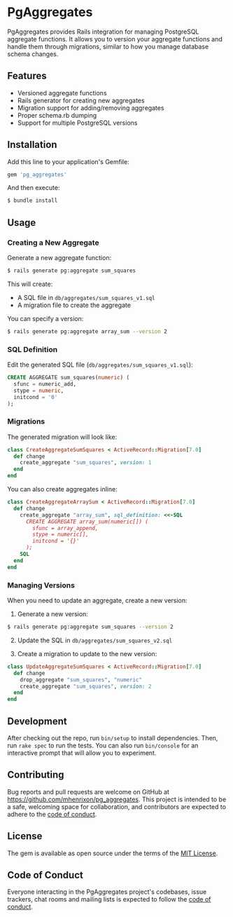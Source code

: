 # PgAggregates

PgAggregates provides Rails integration for managing PostgreSQL aggregate functions. It allows you to version your aggregate functions and handle them through migrations, similar to how you manage database schema changes.

## Features

- Versioned aggregate functions
- Rails generator for creating new aggregates
- Migration support for adding/removing aggregates
- Proper schema.rb dumping
- Support for multiple PostgreSQL versions

## Installation

Add this line to your application's Gemfile:

```ruby
gem 'pg_aggregates'
```

And then execute:

```bash
$ bundle install
```

## Usage

### Creating a New Aggregate

Generate a new aggregate function:

```bash
$ rails generate pg:aggregate sum_squares
```

This will create:
- A SQL file in `db/aggregates/sum_squares_v1.sql`
- A migration file to create the aggregate

You can specify a version:

```bash
$ rails generate pg:aggregate array_sum --version 2
```

### SQL Definition

Edit the generated SQL file (`db/aggregates/sum_squares_v1.sql`):

```sql
CREATE AGGREGATE sum_squares(numeric) (
  sfunc = numeric_add,
  stype = numeric,
  initcond = '0'
);
```

### Migrations

The generated migration will look like:

```ruby
class CreateAggregateSumSquares < ActiveRecord::Migration[7.0]
  def change
    create_aggregate "sum_squares", version: 1
  end
end
```

You can also create aggregates inline:

```ruby
class CreateAggregateArraySum < ActiveRecord::Migration[7.0]
  def change
    create_aggregate "array_sum", sql_definition: <<-SQL
      CREATE AGGREGATE array_sum(numeric[]) (
        sfunc = array_append,
        stype = numeric[],
        initcond = '{}'
      );
    SQL
  end
end
```

### Managing Versions

When you need to update an aggregate, create a new version:

1. Generate a new version:
```bash
$ rails generate pg:aggregate sum_squares --version 2
```

2. Update the SQL in `db/aggregates/sum_squares_v2.sql`

3. Create a migration to update to the new version:
```ruby
class UpdateAggregateSumSquares < ActiveRecord::Migration[7.0]
  def change
    drop_aggregate "sum_squares", "numeric"
    create_aggregate "sum_squares", version: 2
  end
end
```

## Development

After checking out the repo, run `bin/setup` to install dependencies. Then, run `rake spec` to run the tests. You can also run `bin/console` for an interactive prompt that will allow you to experiment.

## Contributing

Bug reports and pull requests are welcome on GitHub at https://github.com/mhenrixon/pg_aggregates. This project is intended to be a safe, welcoming space for collaboration, and contributors are expected to adhere to the [code of conduct](https://github.com/mhenrixon/pg_aggregates/blob/main/CODE_OF_CONDUCT.md).

## License

The gem is available as open source under the terms of the [MIT License](https://opensource.org/licenses/MIT).

## Code of Conduct

Everyone interacting in the PgAggregates project's codebases, issue trackers, chat rooms and mailing lists is expected to follow the [code of conduct](https://github.com/mhenrixon/pg_aggregates/blob/main/CODE_OF_CONDUCT.md).